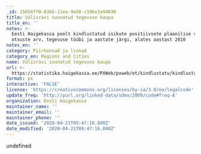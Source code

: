 ```yaml
---
_id: 15656ff0-83b5-11ea-9a58-c196e3a94030
title: Välisravi suunatud tegevuse kaupa
title_en: ''
notes: >-
  Eesti Haigekassa poolt kindlustatud isikute positiivsete plaanilise välisravi
  otsuste arv, tegevuse tüübi ja aastate järgi, alates aastast 2010
notes_en: ''
category: Piirkonnad ja linnad
category_en: Regions and Cities
name: Välisravi suunatud tegevuse kaupa
url: >-
  https://statistika.haigekassa.ee/PXWeb/pxweb/et/kindlustatu/kindlustatu__Rahalised%20h%c3%bcvitised__Ravi%20v%c3%a4lisriigis/VR02.px/?rxid=81520678-b3bd-4371-a1cc-edc30bb2a02d
format: px
interactive: 'FALSE'
license: 'https://creativecommons.org/licenses/by-sa/3.0/ee/legalcode'
update_freq: 'http://purl.org/linked-data/sdmx/2009/code#freq-A'
organization: Eesti Haigekassa
maintainer_name: ''
maintainer_email: ''
maintainer_phone: ''
date_issued: '2020-04-21T09:47:16.800Z'
date_modified: '2020-04-21T09:47:16.800Z'
---
```

undefined
